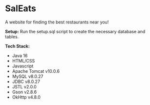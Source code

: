 # SalEats
A website for finding the best restaurants near you!

**Setup:**
Run the setup.sql script to create the necessary database and tables.

**Tech Stack:**
- Java 16
- HTML/CSS
- Javascript
- Apache Tomcat v10.0.6
- MySQL v8.0.27
- JDBC v8.0.27
- JSTL v2.0.0
- Gson v2.8.6
- OkHttp v4.8.0
